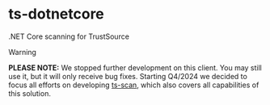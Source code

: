# ts-dotnetcore
.NET Core scanning for TrustSource

> [!WARNING]
> **PLEASE NOTE:** We stopped further development on this client. You may still use it, but it will only receive bug fixes. Starting Q4/2024 we decided to focus all efforts on developing [ts-scan](https://github.com/trustsource/ts-scan), which also covers all capabilities of this solution. 
